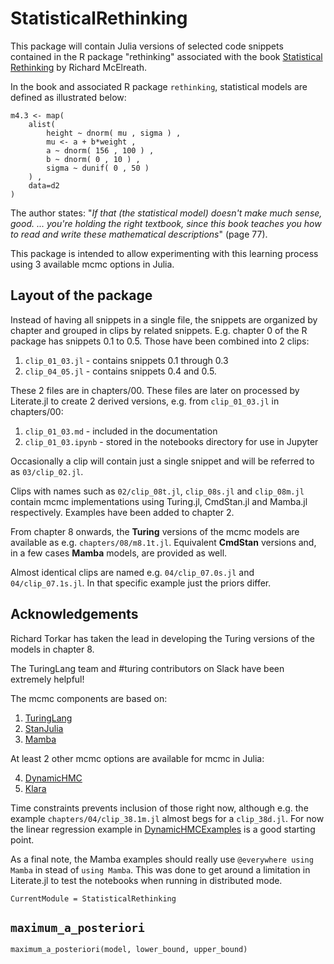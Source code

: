 # StatisticalRethinking

This package will contain Julia versions of selected code snippets contained in the R package "rethinking" associated with the book [Statistical Rethinking](https://xcelab.net/rm/statistical-rethinking/) by Richard McElreath.

In the book and associated R package `rethinking`, statistical models are defined as illustrated below:

```
m4.3 <- map(
    alist(
        height ~ dnorm( mu , sigma ) ,
        mu <- a + b*weight ,
        a ~ dnorm( 156 , 100 ) ,
        b ~ dnorm( 0 , 10 ) ,
        sigma ~ dunif( 0 , 50 )
    ) ,
    data=d2
)
```

The author states: "*If that (the statistical model) doesn't make much sense, good. ... you're holding the right textbook, since this book teaches you how to read and write these mathematical descriptions*"  (page 77).

This package is intended to allow experimenting with this learning process using 3 available mcmc options in Julia.

## Layout of the package

Instead of having all snippets in a single file, the snippets are organized by chapter and grouped in clips by related snippets. E.g. chapter 0 of the R package has snippets 0.1 to 0.5. Those have been combined into 2 clips:

1. `clip_01_03.jl` - contains snippets 0.1 through 0.3
2. `clip_04_05.jl` - contains snippets 0.4 and 0.5.

These 2 files are in chapters/00. These files are later on processed by Literate.jl to create 2 derived versions, e.g. from `clip_01_03.jl` in chapters/00:

1. `clip_01_03.md` - included in the documentation
2. `clip_01_03.ipynb` - stored in the notebooks directory for use in Jupyter

Occasionally a clip will contain just a single snippet and will be referred to as `03/clip_02.jl`. 

Clips with names such as `02/clip_08t.jl`, `clip_08s.jl` and `clip_08m.jl` contain mcmc implementations using Turing.jl, CmdStan.jl and Mamba.jl respectively. Examples have been added to chapter 2.

From chapter 8 onwards, the **Turing** versions of the mcmc models are available as e.g. `chapters/08/m8.1t.jl`. Equivalent **CmdStan** versions and, in a few cases **Mamba** models, are provided as well.

Almost identical clips are named e.g. `04/clip_07.0s.jl` and `04/clip_07.1s.jl`. In that specific example just the priors differ.

## Acknowledgements

Richard Torkar has taken the lead in developing the Turing versions of the models in chapter 8.

The TuringLang team and #turing contributors on Slack have been extremely helpful!

The mcmc components are based on:

1. [TuringLang](https://github.com/TuringLang)
2. [StanJulia](https://github.com/StanJulia)
3. [Mamba](https://github.com/brian-j-smith/Mamba.jl)

At least 2 other mcmc options are available for mcmc in Julia:

4. [DynamicHMC](https://github.com/tpapp/DynamicHMC.jl)
5. [Klara](https://github.com/JuliaStats/Klara.jl)

Time constraints prevents inclusion of those right now, although e.g. the example `chapters/04/clip_38.1m.jl` almost begs for a `clip_38d.jl`. For now the linear regression example in  [DynamicHMCExamples](https://tpapp.github.io/DynamicHMCExamples.jl/latest/example_linear_regression/) is a good starting point.

As a final note, the Mamba examples should really use `@everywhere using Mamba` in stead of `using Mamba`. This was done to get around a limitation in Literate.jl to test the notebooks when running in distributed mode.


```@meta
CurrentModule = StatisticalRethinking
```

## `maximum_a_posteriori`
```@docs
maximum_a_posteriori(model, lower_bound, upper_bound)
```